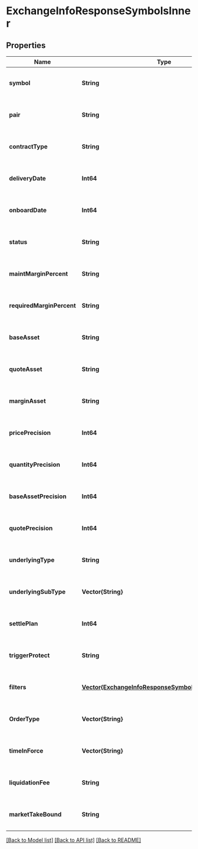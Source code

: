 # ExchangeInfoResponseSymbolsInner


## Properties
Name | Type | Description | Notes
------------ | ------------- | ------------- | -------------
**symbol** | **String** |  | [optional] [default to nothing]
**pair** | **String** |  | [optional] [default to nothing]
**contractType** | **String** |  | [optional] [default to nothing]
**deliveryDate** | **Int64** |  | [optional] [default to nothing]
**onboardDate** | **Int64** |  | [optional] [default to nothing]
**status** | **String** |  | [optional] [default to nothing]
**maintMarginPercent** | **String** |  | [optional] [default to nothing]
**requiredMarginPercent** | **String** |  | [optional] [default to nothing]
**baseAsset** | **String** |  | [optional] [default to nothing]
**quoteAsset** | **String** |  | [optional] [default to nothing]
**marginAsset** | **String** |  | [optional] [default to nothing]
**pricePrecision** | **Int64** |  | [optional] [default to nothing]
**quantityPrecision** | **Int64** |  | [optional] [default to nothing]
**baseAssetPrecision** | **Int64** |  | [optional] [default to nothing]
**quotePrecision** | **Int64** |  | [optional] [default to nothing]
**underlyingType** | **String** |  | [optional] [default to nothing]
**underlyingSubType** | **Vector{String}** |  | [optional] [default to nothing]
**settlePlan** | **Int64** |  | [optional] [default to nothing]
**triggerProtect** | **String** |  | [optional] [default to nothing]
**filters** | [**Vector{ExchangeInfoResponseSymbolsInnerFiltersInner}**](ExchangeInfoResponseSymbolsInnerFiltersInner.md) |  | [optional] [default to nothing]
**OrderType** | **Vector{String}** |  | [optional] [default to nothing]
**timeInForce** | **Vector{String}** |  | [optional] [default to nothing]
**liquidationFee** | **String** |  | [optional] [default to nothing]
**marketTakeBound** | **String** |  | [optional] [default to nothing]


[[Back to Model list]](../README.md#models) [[Back to API list]](../README.md#api-endpoints) [[Back to README]](../README.md)


